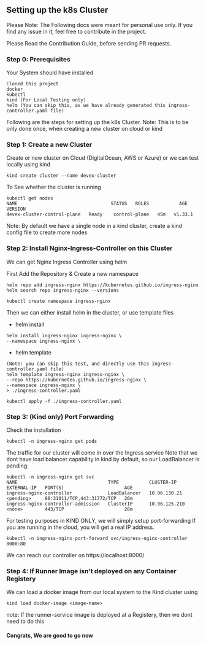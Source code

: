 ## Setting up the k8s Cluster

Please Note: The Following docs were meant for personal use only. If you find any issue in it, feel free to contribute in the project.

Please Read the Contribution Guide, before sending PR requests.

### Step 0: Prerequisites
Your System should have installed
```
Cloned this project
docker
kubectl
kind (For Local Testing only)
helm (You can skip this, as we have already generated this ingress-controller.yaml file)
```

Following are the steps for setting up the k8s Cluster.
Note: This is to be only done once, when creating a new cluster on cloud or kind

### Step 1: Create a new Cluster
Create or new cluster on Cloud (DigitalOcean, AWS or Azure) or we can test locally using kind

```
kind create cluster --name devex-cluster
```
To See whether the cluster is running
```
kubectl get nodes
NAME                                  STATUS   ROLES           AGE   VERSION
devex-cluster-control-plane   Ready    control-plane   45m   v1.33.1
```

Note: By default we have a single node in a kind cluster, create a kind config file to create more nodes

### Step 2: Install Nginx-Ingress-Controller on this Cluster
We can get Nginx Ingress Controller using helm

First Add the Repository & Create a new namespace
```
helm repo add ingress-nginx https://kubernetes.github.io/ingress-nginx
helm search repo ingress-nginx --versions

kubectl create namespace ingress-nginx
```

Then we can either install helm in the cluster, or use template files
- helm install
```
helm install ingress-nginx ingress-nginx \
--namespace ingress-nginx \
```
- helm template
```
(Note: you can skip this test, and directly use this ingress-controller.yaml file)
helm template ingress-nginx ingress-nginx \
--repo https://kubernetes.github.io/ingress-nginx \
--namespace ingress-nginx \
> ./ingress-controller.yaml

kubectl apply -f ./ingress-controller.yaml
```

### Step 3: (Kind only) Port Forwarding
Check the installation

```
kubectl -n ingress-nginx get pods
```

The traffic for our cluster will come in over the Ingress service
Note that we dont have load balancer capability in kind by default, so our LoadBalancer is pending:

```
kubectl -n ingress-nginx get svc
NAME                                 TYPE           CLUSTER-IP      EXTERNAL-IP   PORT(S)                      AGE
ingress-nginx-controller             LoadBalancer   10.96.130.21    <pending>     80:31011/TCP,443:31772/TCP   26m
ingress-nginx-controller-admission   ClusterIP      10.96.125.210   <none>        443/TCP                      26m
```

For testing purposes in KIND ONLY, we will simply setup port-forwarding
If you are running in the cloud, you will get a real IP address.

```
kubectl -n ingress-nginx port-forward svc/ingress-nginx-controller 8000:80
```

We can reach our controller on https://localhost:8000/

### Step 4: If Runner Image isn't deployed on any Container Registery
We can load a docker image from our local system to the Kind cluster using
```
kind load docker-image <image-name>
```

note: If the runner-service image is deployed at a Registery, then we dont need to do this

#### Congrats, We are good to go now
